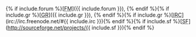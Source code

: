 {% if include.forum %}[<abbr title="Official Forum">FM</abbr>]({{ include.forum }}), {% endif %}{% if include.gr %}[<abbr title="GitHub Repository">GR</abbr>]({{ include.gr }}), {% endif %}{% if include.gr %}[<abbr title="Internet Relay Chat">IRC</abbr>](irc://irc.freenode.net/#{{ include.irc }}){% endif %}{% if include.sf %}[<abbr title="SourceForge">SF</abbr>](http://sourceforge.net/projects/{{ include.sf }}){% endif %}
